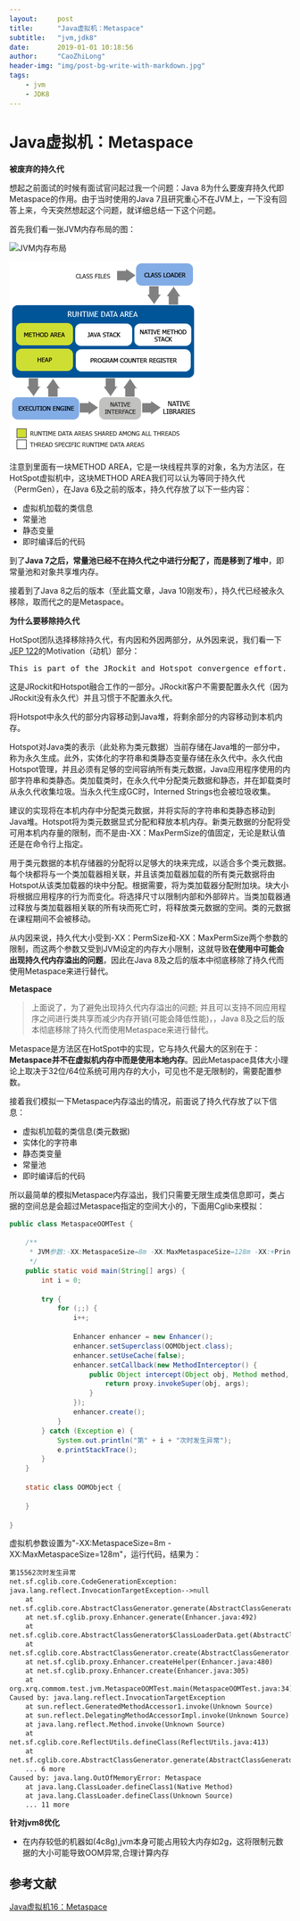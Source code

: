 ```yaml
---
layout:     post
title:      "Java虚拟机：Metaspace"
subtitle:   "jvm,jdk8"
date:       2019-01-01 10:18:56
author:     "CaoZhiLong"
header-img: "img/post-bg-write-with-markdown.jpg"
tags:
    - jvm
    - JDK8
---
```


# Java虚拟机：Metaspace


**被废弃的持久代**

想起之前面试的时候有面试官问起过我一个问题：Java 8为什么要废弃持久代即Metaspace的作用。由于当时使用的Java 7且研究重心不在JVM上，一下没有回答上来，今天突然想起这个问题，就详细总结一下这个问题。

首先我们看一张JVM内存布局的图：

![JVM内存布局](https://images2018.cnblogs.com/blog/801753/201804/801753-20180401164846766-809607195.png)

![JVM内存布局](/img/arct/hotspot-jvm-construct.png)


注意到里面有一块METHOD AREA，它是一块线程共享的对象，名为方法区，在HotSpot虚拟机中，这块METHOD AREA我们可以认为等同于持久代（PermGen），在Java 6及之前的版本，持久代存放了以下一些内容：

* 虚拟机加载的类信息
* 常量池
* 静态变量
* 即时编译后的代码

到了**Java 7之后，常量池已经不在持久代之中进行分配了，而是移到了堆中**，即常量池和对象共享堆内存。

接着到了Java 8之后的版本（至此篇文章，Java 10刚发布），持久代已经被永久移除，取而代之的是Metaspace。

**为什么要移除持久代**

HotSpot团队选择移除持久代，有内因和外因两部分，从外因来说，我们看一下[JEP 122](http://openjdk.java.net/jeps/122)的Motivation（动机）部分：

<pre>
This is part of the JRockit and Hotspot convergence effort. JRockit customers do not need to configure the permanent generation (since JRockit does not have a permanent generation) and are accustomed to not configuring the permanent generation.
</pre>

这是JRockit和Hotspot融合工作的一部分。JRockit客户不需要配置永久代（因为JRockit没有永久代）并且习惯于不配置永久代。


将Hotspot中永久代的部分内容移动到Java堆，将剩余部分的内容移动到本机内存。

Hotspot对Java类的表示（此处称为类元数据）当前存储在Java堆的一部分中，称为永久生成。此外，实体化的字符串和类静态变量存储在永久代中。永久代由Hotspot管理，并且必须有足够的空间容纳所有类元数据，Java应用程序使用的内部字符串和类静态。类加载类时，在永久代中分配类元数据和静态，并在卸载类时从永久代收集垃圾。当永久代生成GC时，Interned Strings也会被垃圾收集。

建议的实现将在本机内存中分配类元数据，并将实际的字符串和类静态移动到Java堆。Hotspot将为类元数据显式分配和释放本机内存。新类元数据的分配将受可用本机内存量的限制，而不是由-XX：MaxPermSize的值固定，无论是默认值还是在命令行上指定。

用于类元数据的本机存储器的分配将以足够大的块来完成，以适合多个类元数据。每个块都将与一个类加载器相关联，并且该类加载器加载的所有类元数据将由Hotspot从该类加载器的块中分配。根据需要，将为类加载器分配附加块。块大小将根据应用程序的行为而变化。将选择尺寸以限制内部和外部碎片。当类加载器通过释放与类加载器相关联的所有块而死亡时，将释放类元数据的空间。类的元数据在课程期间不会被移动。

从内因来说，持久代大小受到-XX：PermSize和-XX：MaxPermSize两个参数的限制，而这两个参数又受到JVM设定的内存大小限制，这就导致**在使用中可能会出现持久代内存溢出的问题**，因此在Java 8及之后的版本中彻底移除了持久代而使用Metaspace来进行替代。

**Metaspace**

> 上面说了，为了避免出现持久代内存溢出的问题; 并且可以支持不同应用程序之间进行类共享而减少内存开销(可能会降低性能)，，Java 8及之后的版本彻底移除了持久代而使用Metaspace来进行替代。

Metaspace是方法区在HotSpot中的实现，它与持久代最大的区别在于：**Metaspace并不在虚拟机内存中而是使用本地内存**。因此Metaspace具体大小理论上取决于32位/64位系统可用内存的大小，可见也不是无限制的，需要配置参数。

接着我们模拟一下Metaspace内存溢出的情况，前面说了持久代存放了以下信息：

* 虚拟机加载的类信息(类元数据)
* 实体化的字符串
* 静态类变量
* 常量池
* 即时编译后的代码

所以最简单的模拟Metaspace内存溢出，我们只需要无限生成类信息即可，类占据的空间总是会超过Metaspace指定的空间大小的，下面用Cglib来模拟：



```java
public class MetaspaceOOMTest {

    /**
     * JVM参数:-XX:MetaspaceSize=8m -XX:MaxMetaspaceSize=128m -XX:+PrintFlagsInitial
     */
    public static void main(String[] args) {
        int i = 0;
        
        try {
            for (;;) {
                i++;
                
                Enhancer enhancer = new Enhancer();
                enhancer.setSuperclass(OOMObject.class);
                enhancer.setUseCache(false);
                enhancer.setCallback(new MethodInterceptor() {
                    public Object intercept(Object obj, Method method, Object[] args, MethodProxy proxy) throws Throwable {
                        return proxy.invokeSuper(obj, args);
                    }
                });
                enhancer.create();
            }
        } catch (Exception e) {
            System.out.println("第" + i + "次时发生异常");
            e.printStackTrace();
        }
    }
    
    static class OOMObject {
        
    }
    
}
```
虚拟机参数设置为"-XX:MetaspaceSize=8m -XX:MaxMetaspaceSize=128m"，运行代码，结果为：
```
第15562次时发生异常
net.sf.cglib.core.CodeGenerationException: java.lang.reflect.InvocationTargetException-->null
    at net.sf.cglib.core.AbstractClassGenerator.generate(AbstractClassGenerator.java:345)
    at net.sf.cglib.proxy.Enhancer.generate(Enhancer.java:492)
    at net.sf.cglib.core.AbstractClassGenerator$ClassLoaderData.get(AbstractClassGenerator.java:114)
    at net.sf.cglib.core.AbstractClassGenerator.create(AbstractClassGenerator.java:291)
    at net.sf.cglib.proxy.Enhancer.createHelper(Enhancer.java:480)
    at net.sf.cglib.proxy.Enhancer.create(Enhancer.java:305)
    at org.xrq.commom.test.jvm.MetaspaceOOMTest.main(MetaspaceOOMTest.java:34)
Caused by: java.lang.reflect.InvocationTargetException
    at sun.reflect.GeneratedMethodAccessor1.invoke(Unknown Source)
    at sun.reflect.DelegatingMethodAccessorImpl.invoke(Unknown Source)
    at java.lang.reflect.Method.invoke(Unknown Source)
    at net.sf.cglib.core.ReflectUtils.defineClass(ReflectUtils.java:413)
    at net.sf.cglib.core.AbstractClassGenerator.generate(AbstractClassGenerator.java:336)
    ... 6 more
Caused by: java.lang.OutOfMemoryError: Metaspace
    at java.lang.ClassLoader.defineClass1(Native Method)
    at java.lang.ClassLoader.defineClass(Unknown Source)
    ... 11 more
```

**针对jvm8优化**

* 在内存较低的机器如(4c8g),jvm本身可能占用较大内存如2g，这将限制元数据的大小可能导致OOM异常,合理计算内存


## 参考文献
 
[Java虚拟机16：Metaspace](https://www.cnblogs.com/xrq730/p/8688203.html)


